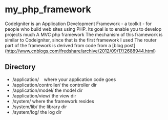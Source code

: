 my_php_framework
=============

CodeIgniter is an Application Development Framework - a toolkit - for people
who build web sites using PHP. Its goal is to enable you to develop projects
much 
A MVC php framework
The mechanism of this framework is similar to Codeigniter, since that is the first framework I used
The router part of the framework is derived from code from a [blog post] (http://www.cnblogs.com/fredshare/archive/2012/09/17/2688944.html)


Directory
-------------

- /application/&nbsp;&nbsp;&nbsp;&nbsp;where your application code goes
- /application/controller/        the controller dir
- /application/model/             the model dir
- /application/view/              the view dir
- /system/                        where the framework resides
- /system/lib/                    the library dir
- /system/log/                    the log dir
